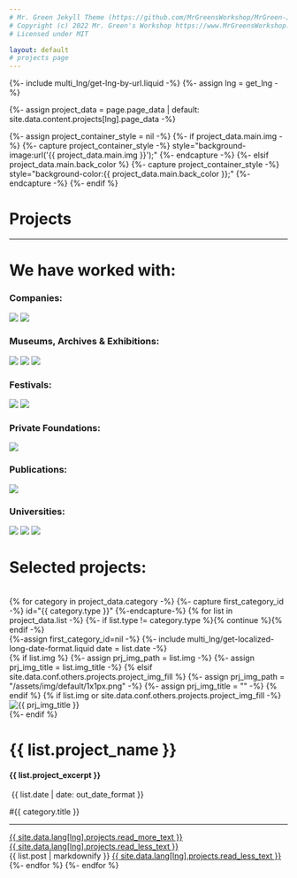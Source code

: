 ```yaml
---
# Mr. Green Jekyll Theme (https://github.com/MrGreensWorkshop/MrGreen-JekyllTheme)
# Copyright (c) 2022 Mr. Green's Workshop https://www.MrGreensWorkshop.com
# Licensed under MIT

layout: default
# projects page
---
```


{%- include multi_lng/get-lng-by-url.liquid -%}
{%- assign lng = get_lng -%}

{%- assign project_data = page.page_data | default: site.data.content.projects[lng].page_data -%}

{%- assign project_container_style = nil -%}
{%- if project_data.main.img -%}
{%- capture project_container_style -%} style="background-image:url('{{ project_data.main.img }}');" {%- endcapture -%}
{%- elsif project_data.main.back_color %}
{%- capture project_container_style -%} style="background-color:{{ project_data.main.back_color }};" {%- endcapture -%}
{%- endif %}

<div class="containertitle">
  <h1 id="titleAux">Projects</h1>
</div>
  <hr>
  <h1 id="title2">We have worked with:</h1>
<div class="projectsFormat">
<div class="companiesProjectsContainer">
    <div class="boxCompaniesPR">
    <h3 id="companiesTitle">Companies:</h3>
      <div class="projectsImagesContainer">
        <img id="marginTOP"  class="projectsImageWide" src="/assets/img/logos/lord logo.png">
        <img id="acciona" class="projectsImageWide" src="/assets/img/logos/accionacultura.png">
      </div>
    </div>
    <div class="boxCompaniesPR">
    <h3 id="musTitle">Museums, Archives & Exhibitions: </h3>
      <div class="projectsImagesContainerAux">
        <img class="projectsImageNarrow" id="riseRosaRage" src="/assets/img/logos/rise_rosa_rage.png">
        <img class="projectsImageNarrow" src="/assets/img/logos/ithra.png">
        <img class="projectsImageNarrow" src="/assets/img/logos/National.png">
      </div>
    </div>
  <div class="companiesProjectsContainer">
    <div class="boxCompaniesPR">
    <h3 id="festivalsTitle">Festivals: </h3>
      <div class="projectsImagesContainer">
        <img id="marginTOP" class="projectsImageWide" src="/assets/img/logos/Cibra.png">
        <img class="projectsImageNarrow" src="/assets/img/logos/rosa-lago.jpg">
      </div>
    </div>
    <div class="boxCompaniesPR2">
    <h3 id="privateTitle">Private Foundations: </h3>
      <div class="projectsImagesContainer">
        <img id="marginTOP" class="projectsImageWide" src="/assets/img/logos/mainel.png">
      </div>
    </div>
    <div class="boxCompaniesPR2">
    <h3 id="publicationsTitle">Publications: </h3>
      <div class="projectsImagesContainer">
        <img class="projectsImageWide" src="/assets/img/logos/NuartJournal-logo-2021-stacked.png">
      </div>
    </div>
    <div class="boxCompaniesPR3">
     <h3 id="unvTitle">Universities:</h3>
      <div class="projectsImagesContainer">
        <img id="barreira" class="projectsImageWide" src="/assets/img/logos/barreira.png">
        <img class="projectsImageNarrow" id="unv" src="/assets/img/logos/Cambridge.png">
        <img class="projectsImageNarrow" id="unv" src="/assets/img/logos/UCL-Logo.jpg">
      </div>
    </div>

</div>
</div>
</div>
  <h1 id="title2">Selected projects:</h1>
  <br>
{% for category in project_data.category -%}
  {%- capture first_category_id -%} id="{{ category.type }}" {%-endcapture-%}
  {% for list in project_data.list -%}
    {%- if list.type != category.type %}{% continue %}{% endif -%}
    <div class="multipurpose-container project-container" {{ first_category_id }}>
      {%-assign first_category_id=nil -%}
      {%- include multi_lng/get-localized-long-date-format.liquid date = list.date -%}
      <div class="row">
        {% if list.img %}
          {%- assign prj_img_path = list.img -%}
          {%- assign prj_img_title = list.img_title -%}
        {% elsif site.data.conf.others.projects.project_img_fill %}
          {%- assign prj_img_path = "/assets/img/default/1x1px.png" -%}
          {%- assign prj_img_title = "" -%}
        {% endif %}
        {% if list.img or site.data.conf.others.projects.project_img_fill -%}
        <div class="col-md-3 project-img">
          <img src="{{ prj_img_path }}" alt="{{ prj_img_title }}">
        </div>
        {%- endif %}
        <div class="col-md-9 project-header">
          <h1>{{ list.project_name }}</h1><h4>{{ list.project_excerpt }}</h4>
          <div class="meta-container">
            <p class="date"><i class="fa fa-calendar fa-fw" aria-hidden="true"></i>&nbsp;{{ list.date | date: out_date_format }}</p>
            <p class="category">#{{ category.title }}</p>
          </div>
          <hr>
          <a href="javascript:void(0);" class="read-more-less">
            <div class="read-more"><i class="fa fa-angle-double-down fa-fw" aria-hidden="true"></i>{{ site.data.lang[lng].projects.read_more_text }}</div>
            <div class="read-less"><i class="fa fa-angle-double-up fa-fw" aria-hidden="true"></i>{{ site.data.lang[lng].projects.read_less_text }}</div>
          </a>
        </div>
      </div>
      <div class="row">
        <div class="markdown-style">
          {{ list.post | markdownify }}
          <a href="javascript:void(0);" class="read-more-less">
            <i class="fa fa-angle-double-up fa-fw" aria-hidden="true"></i>{{ site.data.lang[lng].projects.read_less_text }}
          </a>
        </div>
      </div>
    </div>
  {%- endfor %}
{%- endfor %}
